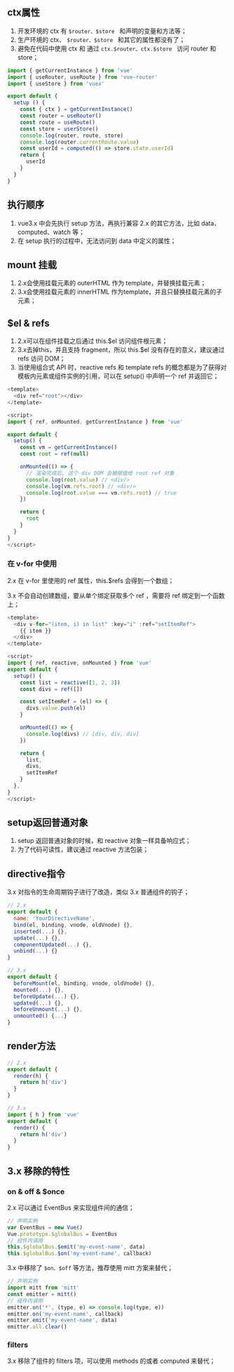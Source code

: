 ## ctx属性

1. 开发环境的 ctx 有 `$router、$store ` 和声明的变量和方法等；
2. 生产环境的 ctx、 `$router、$store ` 和其它的属性都没有了；
3. 避免在代码中使用 ctx 和 通过 `ctx.$router、ctx.$store ` 访问 router 和 store；

```javascript
import { getCurrentInstance } from 'vue'
import { useRouter, useRoute } from 'vue-router'
import { useStore } from 'vuex'

export default {
  setup () {
    const { ctx } = getCurrentInstance()
    const router = useRouter()
    const route = useRoute()
    const store = userStore()
    console.log(router, route, store)
    console.log(router.currentRoute.value)
    const userId = computed(() => store.state.userId)
    return {
      userId
    }
  }
}
```



## 执行顺序

1. vue3.x 中会先执行 setup 方法，再执行兼容 2.x 的其它方法，比如 data、computed、watch 等；
2. 在 setup 执行的过程中，无法访问到 data 中定义的属性；

## mount 挂载

1. 2.x会使用挂载元素的 outerHTML 作为 template，并替换挂载元素；
2. 3.x会使用挂载元素的 innerHTML 作为template，并且只替换挂载元素的子元素；

## $el & refs

1. 2.x可以在组件挂载之后通过 this.$el 访问组件根元素；
2. 3.x去掉this，并且支持 fragment，所以 this.$el 没有存在的意义，建议通过 refs 访问 DOM；
3. 当使用组合式 API 时，reactive refs 和 template refs 的概念都是为了获得对模板内元素或组件实例的引用，可以在 setup() 中声明一个 ref 并返回它；

```javascript
<template>
  <div ref="root"></div>
</template>

<script>
import { ref, onMounted, getCurrentInstance } from 'vue'

export default {
  setup() {
    const vm = getCurrentInstance()
    const root = ref(null)

    onMounted(() => {
      // 渲染完成后, 这个 div DOM 会被赋值给 root ref 对象
      console.log(root.value) // <div/>
      console.log(vm.refs.root) // <div/>
      console.log(root.value === vm.refs.root) // true
    })

    return {
      root
    }
  }
}
</script>
```

### 在 v-for 中使用

2.x 在 v-for 里使用的 ref 属性，this.$refs 会得到一个数组；

3.x 不会自动创建数组，要从单个绑定获取多个 ref ，需要将 ref 绑定到一个函数上；

```javascript
<template>
  <div v-for="(item, i) in list" :key="i" :ref="setItemRef">
    {{ item }}
  </div>
</template>

<script>
import { ref, reactive, onMounted } from 'vue'
export default {
  setup() {
    const list = reactive([1, 2, 3])
    const divs = ref([])

    const setItemRef = (el) => {
      divs.value.push(el)
    }

    onMounted(() => {
      console.log(divs) // [div, div, div]
    })

    return {
      list,
      divs,
      setItemRef
    }
  },
}
</script>
```

## setup返回普通对象

1. setup 返回普通对象的时候，和 reactive 对象一样具备响应式；
2. 为了代码可读性，建议通过 reactive 方法包装；

## directive指令

3.x 对指令的生命周期钩子进行了改造，类似 3.x 普通组件的钩子；

```javascript
// 2.x
export default {
  name: 'YourDirectiveName',
  bind(el, binding, vnode, oldVnode) {},
  inserted(...) {},
  update(...) {},
  componentUpdated(...) {},
  unbind(...) {}
}

// 3.x
export default {
  beforeMount(el, binding, vnode, oldVnode) {},
  mounted(...) {},
  beforeUpdate(...) {},
  updated(...) {},
  beforeUnmount(...) {},
  unmounted() {...}
}
```

## render方法

```javascript
// 2.x
export default {
  render(h) {
    return h('div')
  }
}

// 3.x
import { h } from 'vue'
export default {
  render() {
    return h('div')
  }
}
```

## 3.x 移除的特性

### on & off & $once

2.x 可以通过 EventBus 来实现组件间的通信；

```javascript
// 声明实例
var EventBus = new Vue()
Vue.prototype.$globalBus = EventBus
// 组件内调用
this.$globalBus.$emit('my-event-name', data)
this.$globalBus.$on('my-event-name', callback)
```

3.x 中移除了 `$on、$off` 等方法，推荐使用 mitt 方案来替代；

```javascript
// 声明实例
import mitt from 'mitt'
const emitter = mitt()
// 组件内调用
emitter.on('*', (type, e) => console.log(type, e))
emitter.on('my-event-name', callback)
emitter.emit('my-event-name', data)
emitter.all.clear()
```

### filters

3.x 移除了组件的 filters 项，可以使用 methods 的或者 computed 来替代；

